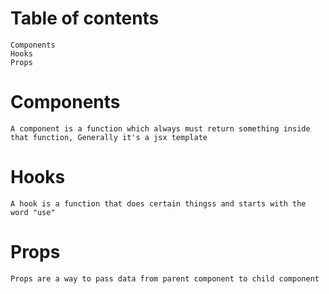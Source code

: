 # Table of contents
```
Components
Hooks
Props
```

# Components
```
A component is a function which always must return something inside that function, Generally it's a jsx template
```
# Hooks
```
A hook is a function that does certain thingss and starts with the word "use"
```
# Props
```
Props are a way to pass data from parent component to child component
```
